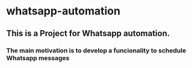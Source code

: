# whatsapp-automation
## This is a Project for Whatsapp automation.
### The main motivation is to develop a funcionality to schedule Whatsapp messages